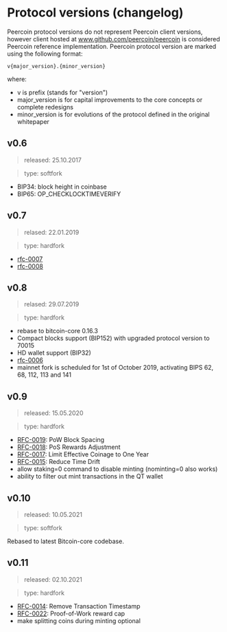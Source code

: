 # Protocol versions (changelog)

Peercoin protocol versions do not represent Peercoin client versions, however client hosted at www.github.com/peercoin/peercoin is considered Peercoin reference implementation.
Peercoin protocol version are marked using the following format:

`v{major_version}.{minor_version}`

where:

* v is prefix (stands for "version")
* major_version is for capital improvements to the core concepts or complete redesigns
* minor_version is for evolutions of the protocol defined in the original whitepaper

## v0.6

> released: 25.10.2017

> type: softfork

 - BIP34: block height in coinbase
 - BIP65: OP_CHECKLOCKTIMEVERIFY


## v0.7

> relased: 22.01.2019

> type: hardfork

* [rfc-0007](https://github.com/peercoin/rfcs/blob/master/text/0007-round-transaction-fees-up-to-0.001/0007-round-transaction-fees-up-to-0.001.md)
* [rfc-0008](https://github.com/peercoin/rfcs/blob/master/text/0008-increase-op-return-size-limit/0008-increase-op-return-size-limit.md)


## v0.8

> relased: 29.07.2019

> type: hardfork

* rebase to bitcoin-core 0.16.3
* Compact blocks support (BIP152) with upgraded protocol version to 70015
* HD wallet support (BIP32)
* [rfc-0006](https://github.com/peercoin/rfcs/blob/master/text/0006-remove-pow-block-signature/0006-remove-pow-block-signature.md)
* mainnet fork is scheduled for 1st of October 2019, activating BIPS 62, 68, 112, 113 and 141

## v0.9

> released: 15.05.2020

> type: hardfork

* [RFC-0019](https://github.com/peercoin/rfcs/blob/master/text/0019-pow-block-spacing/0019-pow-block-spacing.md): PoW Block Spacing
* [RFC-0018](https://github.com/peercoin/rfcs/blob/master/text/0018-pos-reward/0018-pos-reward.md): PoS Rewards Adjustment
* [RFC-0017](https://github.com/peercoin/rfcs/blob/master/text/0017-coinage-limit/0017-coinage-limit.md): Limit Effective Coinage to One Year
* [RFC-0015](https://github.com/peercoin/rfcs/blob/master/text/0015-time-drift/0015-time-drift.md): Reduce Time Drift
* allow staking=0 command to disable minting (nominting=0 also works)
* ability to filter out mint transactions in the QT wallet

## v0.10

> released: 10.05.2021

> type: softfork

Rebased to latest Bitcoin-core codebase.


## v0.11

> released: 02.10.2021

> type: hardfork

* [RFC-0014](https://github.com/peercoin/rfcs/blob/master/text/0014-transaction-timestamp/0014-transaction-timestamp.md): Remove Transaction Timestamp
* [RFC-0022](https://github.com/peercoin/rfcs/blob/master/text/0022-pow-reward-cap/0022-pow-reward-cap.md): Proof-of-Work reward cap
* make splitting coins during minting optional
